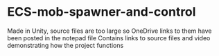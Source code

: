 # ECS-mob-spawner-and-control
Made in Unity, source files are too large so OneDrive links to them have been posted in the notepad file
Contains links to source files and video demonstrating how the project functions
